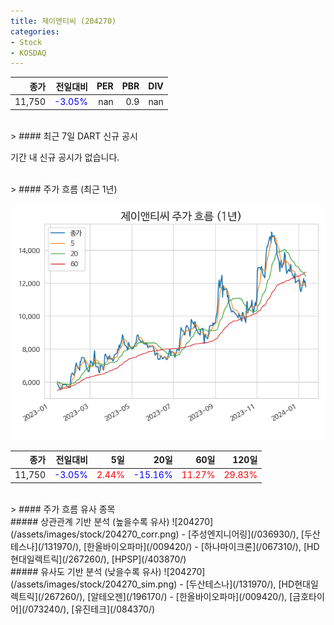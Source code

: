 ```yaml
---
title: 제이앤티씨 (204270)
categories:
- Stock
- KOSDAQ
---
```


|종가|전일대비|PER|PBR|DIV|
|---:|-------:|--:|--:|--:|
|11,750|<span style="color: blue">-3.05%</span>|nan|0.9|nan|

<!-- more -->

<br>
> #### 최근 7일 DART 신규 공시

기간 내 신규 공시가 없습니다.

<br>
> #### 주가 흐름 (최근 1년)

![204270](/assets/images/stock/204270.png)

|종가|전일대비|5일|20일|60일|120일|
|---:|-------:|--:|---:|---:|----:|
|11,750|<span style="color: blue">-3.05%</span>|<span style="color: red">2.44%</span>|<span style="color: blue">-15.16%</span>|<span style="color: red">11.27%</span>|<span style="color: red">29.83%</span>|

<br>
> #### 주가 흐름 유사 종목
<br>
##### 상관관계 기반 분석 (높을수록 유사)
![204270](/assets/images/stock/204270_corr.png)
- [주성엔지니어링](/036930/), [두산테스나](/131970/), [한올바이오파마](/009420/)
- [하나마이크론](/067310/), [HD현대일렉트릭](/267260/), [HPSP](/403870/)

<br>
##### 유사도 기반 분석 (낮을수록 유사)
![204270](/assets/images/stock/204270_sim.png)
- [두산테스나](/131970/), [HD현대일렉트릭](/267260/), [알테오젠](/196170/)
- [한올바이오파마](/009420/), [금호타이어](/073240/), [유진테크](/084370/)